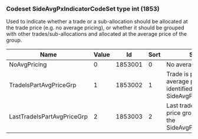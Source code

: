 ### Codeset SideAvgPxIndicatorCodeSet type int (1853)

Used to indicate whether a trade or a sub-allocation should be allocated at the trade price (e.g. no average pricing), or whether it should be grouped with other trades/sub-allocations and allocated at the average price of the group.

| Name                       | Value | Id      | Sort | Synopsis                                                                          |
|----------------------------|-------|---------|------|-----------------------------------------------------------------------------------|
| NoAvgPricing               | 0     | 1853001 | 0    | No average pricing                                                                |
| TradeIsPartAvgPriceGrp     | 1     | 1853002 | 1    | Trade is part of the average price group identified by the SideAvgPxGroupID(1854) |
| LastTradeIsPartAvgPriceGrp | 2     | 1853003 | 2    | Last trade is the average price group identified by the SideAvgPxGroupID(1854)    |

